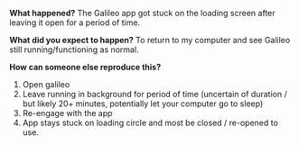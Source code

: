 **What happened?**
The Galileo app got stuck on the loading screen after leaving it open for a period of time.

**What did you expect to happen?**
To return to my computer and see Galileo still running/functioning as normal.

**How can someone else reproduce this?**

  1. Open galileo
  2. Leave running in background for period of time (uncertain of duration / but likely 20+ minutes, potentially let your computer go to sleep)
  3. Re-engage with the app
  4. App stays stuck on loading circle and most be closed / re-opened to use.